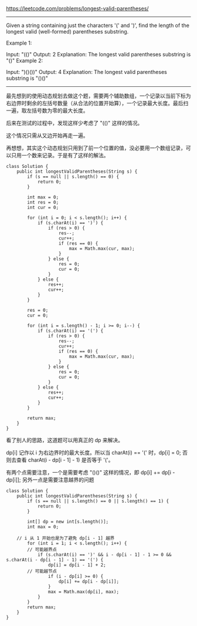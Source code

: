https://leetcode.com/problems/longest-valid-parentheses/

---

Given a string containing just the characters '(' and ')', find the length of the longest valid (well-formed) parentheses substring.

Example 1:

Input: "(()"
Output: 2
Explanation: The longest valid parentheses substring is "()"
Example 2:

Input: ")()())"
Output: 4
Explanation: The longest valid parentheses substring is "()()"

---

最先想到的使用动态规划去做这个题，需要两个辅助数组，一个记录以当前下标为右边界时剩余的左括号数量（从合法的位置开始算），一个记录最大长度。最后扫一遍，取左括号数为零的最大长度。

后来在测试的过程中，发现这样少考虑了 "(()" 这样的情况。

这个情况只需从又边开始再走一遍。

再想想，其实这个动态规划只用到了前一个位置的值，没必要用一个数组记录，可以只用一个数来记录。于是有了这样的解法。

```
class Solution {
    public int longestValidParentheses(String s) {
        if (s == null || s.length() == 0) {
            return 0;
        }
        
        int max = 0;
        int res = 0;
        int cur = 0;
        
        for (int i = 0; i < s.length(); i++) {
            if (s.charAt(i) == ')') {
                if (res > 0) {
                    res--;
                    cur++;
                    if (res == 0) {
                        max = Math.max(cur, max);
                    }
                } else {
                    res = 0;
                    cur = 0;
                }
            } else {
                res++;
                cur++;
            }
        }
        
        res = 0;
        cur = 0;
        
        for (int i = s.length() - 1; i >= 0; i--) {
            if (s.charAt(i) == '(') {
                if (res > 0) {
                    res--;
                    cur++;
                    if (res == 0) {
                        max = Math.max(cur, max);
                    }
                } else {
                    res = 0;
                    cur = 0;
                }
            } else {
                res++;
                cur++;
            }
        }
        
        return max;
    }
}
```

看了别人的思路，这道题可以用真正的 dp 来解决。

dp[i] 记作以 i 为右边界时的最大长度。所以当 charAt(i) == '(' 时，dp[i] = 0; 否则去查看 charAt(i - dp[i - 1] - 1) 是否等于 '('。

有两个点需要注意，一个是需要考虑 "()()" 这样的情况，即 dp[i] += dp[i - dp[i]]; 另外一点是需要注意越界的问题

```
class Solution {
    public int longestValidParentheses(String s) {
        if (s == null || s.length() == 0 || s.length() == 1) {
            return 0;
        }
        
        int[] dp = new int[s.length()];
        int max = 0;
        
	// i 从 1 开始也是为了避免 dp[i - 1] 越界
        for (int i = 1; i < s.length(); i++) {
	    // 可能越界点
            if (s.charAt(i) == ')' && i - dp[i - 1] - 1 >= 0 && s.charAt(i - dp[i - 1] - 1) == '(') {
                dp[i] = dp[i - 1] + 2;
		// 可能越节点
                if (i - dp[i] >= 0) {
                    dp[i] += dp[i - dp[i]];
                }
                max = Math.max(dp[i], max);
            } 
        }
        return max;
    }
}
```
